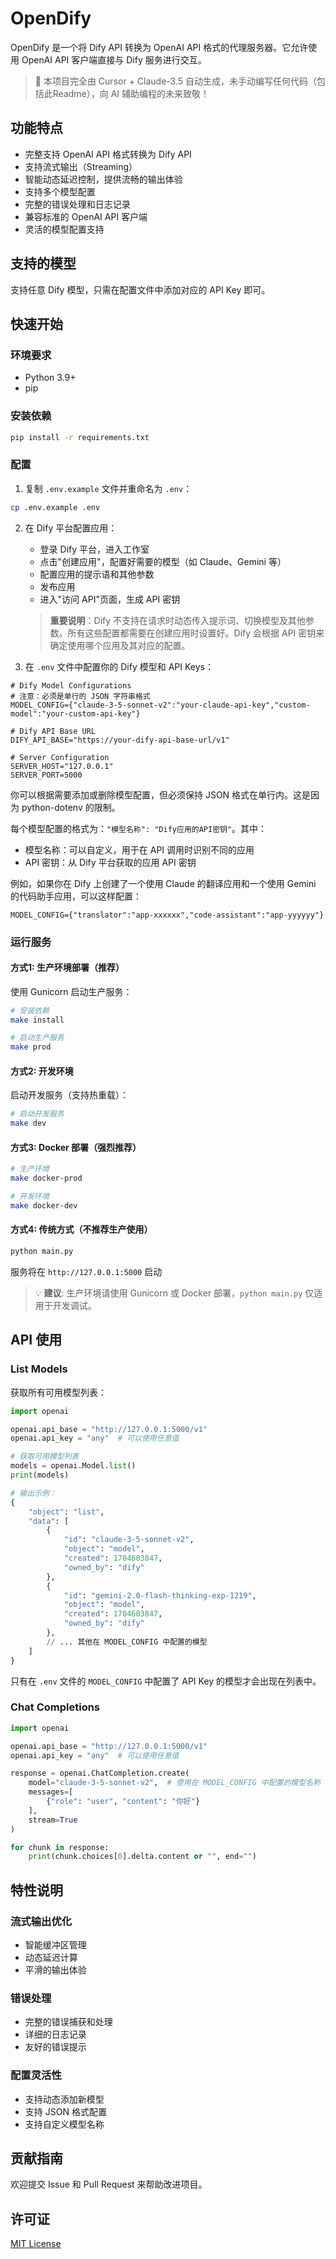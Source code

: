 # OpenDify

OpenDify 是一个将 Dify API 转换为 OpenAI API 格式的代理服务器。它允许使用 OpenAI API 客户端直接与 Dify 服务进行交互。

> 🌟 本项目完全由 Cursor + Claude-3.5 自动生成，未手动编写任何代码（包括此Readme），向 AI 辅助编程的未来致敬！

## 功能特点

- 完整支持 OpenAI API 格式转换为 Dify API
- 支持流式输出（Streaming）
- 智能动态延迟控制，提供流畅的输出体验
- 支持多个模型配置
- 完整的错误处理和日志记录
- 兼容标准的 OpenAI API 客户端
- 灵活的模型配置支持

## 支持的模型

支持任意 Dify 模型，只需在配置文件中添加对应的 API Key 即可。

## 快速开始

### 环境要求

- Python 3.9+
- pip

### 安装依赖

```bash
pip install -r requirements.txt
```

### 配置

1. 复制 `.env.example` 文件并重命名为 `.env`：
```bash
cp .env.example .env
```

2. 在 Dify 平台配置应用：
   - 登录 Dify 平台，进入工作室
   - 点击"创建应用"，配置好需要的模型（如 Claude、Gemini 等）
   - 配置应用的提示语和其他参数
   - 发布应用
   - 进入"访问 API"页面，生成 API 密钥

   > **重要说明**：Dify 不支持在请求时动态传入提示词、切换模型及其他参数。所有这些配置都需要在创建应用时设置好。Dify 会根据 API 密钥来确定使用哪个应用及其对应的配置。

3. 在 `.env` 文件中配置你的 Dify 模型和 API Keys：
```env
# Dify Model Configurations
# 注意：必须是单行的 JSON 字符串格式
MODEL_CONFIG={"claude-3-5-sonnet-v2":"your-claude-api-key","custom-model":"your-custom-api-key"}

# Dify API Base URL
DIFY_API_BASE="https://your-dify-api-base-url/v1"

# Server Configuration
SERVER_HOST="127.0.0.1"
SERVER_PORT=5000
```

你可以根据需要添加或删除模型配置，但必须保持 JSON 格式在单行内。这是因为 python-dotenv 的限制。

每个模型配置的格式为：`"模型名称": "Dify应用的API密钥"`。其中：
- 模型名称：可以自定义，用于在 API 调用时识别不同的应用
- API 密钥：从 Dify 平台获取的应用 API 密钥

例如，如果你在 Dify 上创建了一个使用 Claude 的翻译应用和一个使用 Gemini 的代码助手应用，可以这样配置：
```env
MODEL_CONFIG={"translator":"app-xxxxxx","code-assistant":"app-yyyyyy"}
```

### 运行服务

#### 方式1: 生产环境部署（推荐）

使用 Gunicorn 启动生产服务：

```bash
# 安装依赖
make install

# 启动生产服务
make prod
```

#### 方式2: 开发环境

启动开发服务（支持热重载）：

```bash
# 启动开发服务
make dev
```

#### 方式3: Docker 部署（强烈推荐）

```bash
# 生产环境
make docker-prod

# 开发环境
make docker-dev
```

#### 方式4: 传统方式（不推荐生产使用）

```bash
python main.py
```

服务将在 `http://127.0.0.1:5000` 启动

> 💡 **建议**: 生产环境请使用 Gunicorn 或 Docker 部署，`python main.py` 仅适用于开发调试。

## API 使用

### List Models

获取所有可用模型列表：

```python
import openai

openai.api_base = "http://127.0.0.1:5000/v1"
openai.api_key = "any"  # 可以使用任意值

# 获取可用模型列表
models = openai.Model.list()
print(models)

# 输出示例：
{
    "object": "list",
    "data": [
        {
            "id": "claude-3-5-sonnet-v2",
            "object": "model",
            "created": 1704603847,
            "owned_by": "dify"
        },
        {
            "id": "gemini-2.0-flash-thinking-exp-1219",
            "object": "model",
            "created": 1704603847,
            "owned_by": "dify"
        },
        // ... 其他在 MODEL_CONFIG 中配置的模型
    ]
}
```

只有在 `.env` 文件的 `MODEL_CONFIG` 中配置了 API Key 的模型才会出现在列表中。

### Chat Completions

```python
import openai

openai.api_base = "http://127.0.0.1:5000/v1"
openai.api_key = "any"  # 可以使用任意值

response = openai.ChatCompletion.create(
    model="claude-3-5-sonnet-v2",  # 使用在 MODEL_CONFIG 中配置的模型名称
    messages=[
        {"role": "user", "content": "你好"}
    ],
    stream=True
)

for chunk in response:
    print(chunk.choices[0].delta.content or "", end="")
```

## 特性说明

### 流式输出优化

- 智能缓冲区管理
- 动态延迟计算
- 平滑的输出体验

### 错误处理

- 完整的错误捕获和处理
- 详细的日志记录
- 友好的错误提示

### 配置灵活性

- 支持动态添加新模型
- 支持 JSON 格式配置
- 支持自定义模型名称

## 贡献指南

欢迎提交 Issue 和 Pull Request 来帮助改进项目。

## 许可证

[MIT License](LICENSE) 
